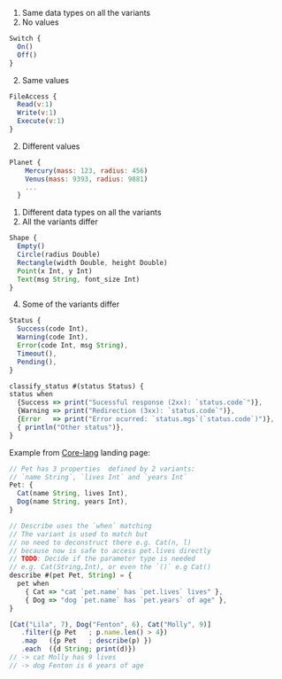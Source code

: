 
1. Same data types on all the variants
  1. No values
```js
Switch {
  On()
  Off()
}
```
  
  2. Same values
  ```js
FileAccess { 
    Read(v:1)
    Write(v:1)
    Execute(v:1)
  }
```

  2. Different values
```js
Planet {
    Mercury(mass: 123, radius: 456)
    Venus(mass: 9393, radius: 9881)
    ... 
  }
```
1. Different data types on all the variants
  2. All the variants differ
  ```js
Shape {
    Empty()
    Circle(radius Double)
    Rectangle(width Double, height Double)
    Point(x Int, y Int)
    Text(msg String, font_size Int)
  }
```
  4. Some of the variants differ
  ```js
Status { 
    Success(code Int),
    Warning(code Int),
    Error(code Int, msg String),
    Timeout(), 
    Pending(),
  }

classify_status #(status Status) { 
  status when
    {Success => print("Sucessful response (2xx): `status.code`")},
    {Warning => print("Redirection (3xx): `status.code`")},
    {Error   => print("Error ocurred: `status.mgs`(`status.code`)")},
    { println("Other status")},
}
```


Example from [Core-lang](https://core-lag.dev) landing page: 

```js
// Pet has 3 properties  defined by 2 variants: 
// `name String`, `lives Int` and `years Int`
Pet: {
  Cat(name String, lives Int),
  Dog(name String, years Int),
}

// Describe uses the `when` matching
// The variant is used to match but 
// no need to deconstruct there e.g. Cat(n, l)
// because now is safe to access pet.lives directly
// TODO: Decide if the parameter type is needed 
// e.g. Cat(String,Int), or even the `()` e.g Cat()
describe #(pet Pet, String) = {
  pet when 
    { Cat => "cat `pet.name` has `pet.lives` lives" },
    { Dog => "dog `pet.name` has `pet.years` of age" },
}

[Cat("Lila", 7), Dog("Fenton", 6), Cat("Molly", 9)]
   .filter({p Pet   ; p.name.len() > 4})
   .map   ({p Pet   ; describe(p) })
   .each  ({d String; print(d)})
// -> cat Molly has 9 lives
// -> dog Fenton is 6 years of age

```


